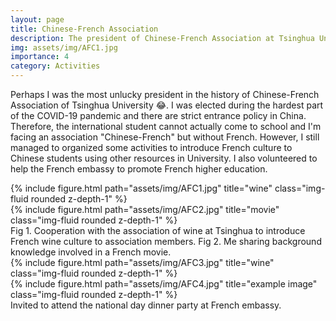 ```yaml
---
layout: page
title: Chinese-French Association 
description: The president of Chinese-French Association at Tsinghua University.
img: assets/img/AFC1.jpg
importance: 4
category: Activities
---
```


Perhaps I was the most unlucky president in the history of Chinese-French Association of Tsinghua University 😂. I was elected during the hardest part of the COVID-19 pandemic and there are strict entrance policy in China. Therefore, the international student cannot actually come to school and I'm facing an association "Chinese-French" but without French. However, I still managed to organized some activities to introduce French culture to Chinese students using other resources in University. I also volunteered to help the French embassy to promote French higher education.


<div class="row justify-content-sm-center">
    <div class="col-sm-6 mt-3 mt-md-0">
        {% include figure.html path="assets/img/AFC1.jpg" title="wine" class="img-fluid rounded z-depth-1" %}
    </div>
    <div class="col-sm-6 mt-3 mt-md-0">
        {% include figure.html path="assets/img/AFC2.jpg" title="movie" class="img-fluid rounded z-depth-1" %}
    </div>
</div>
<div class="caption">
    Fig 1. Cooperation with the association of wine at Tsinghua to introduce French wine culture to association members. Fig 2. Me sharing background knowledge involved in a French movie.
</div>

<div class="row justify-content-sm-center">
    <div class="col-sm-7 mt-3 mt-md-0">
        {% include figure.html path="assets/img/AFC3.jpg" title="wine" class="img-fluid rounded z-depth-1" %}
    </div>
    <div class="col-sm-4 mt-3 mt-md-0">
        {% include figure.html path="assets/img/AFC4.jpg" title="example image" class="img-fluid rounded z-depth-1" %}
    </div>
</div>
<div class="caption">
    Invited to attend the national day dinner party at French embassy.
</div>